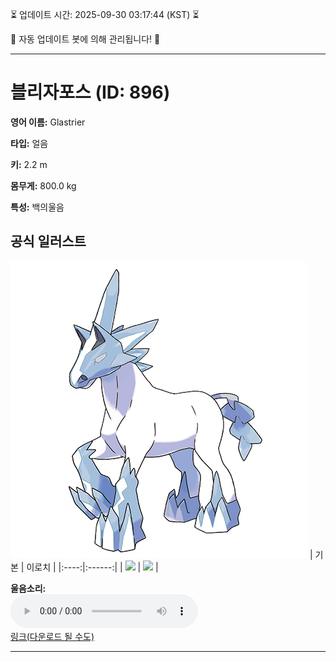 
⏳ 업데이트 시간: 2025-09-30 03:17:44 (KST) ⏳

🤖 자동 업데이트 봇에 의해 관리됩니다! 🤖

---

# 블리자포스 (ID: 896)
**영어 이름:** Glastrier

**타입:** 얼음

**키:** 2.2 m

**몸무게:** 800.0 kg

**특성:** 백의울음

## 공식 일러스트
![](https://raw.githubusercontent.com/PokeAPI/sprites/master/sprites/pokemon/other/official-artwork/896.png)
| 기본 | 이로치 |
|:----:|:------:|
| <img src="http://play.pokemonshowdown.com/sprites/ani/glastrier.gif" width="200"> | <img src="http://play.pokemonshowdown.com/sprites/ani-shiny/glastrier.gif" width="200"> |

**울음소리:**<br><audio controls src="https://raw.githubusercontent.com/PokeAPI/cries/main/cries/pokemon/latest/896.ogg"></audio><br> [링크(다운로드 될 수도)](https://raw.githubusercontent.com/PokeAPI/cries/main/cries/pokemon/latest/896.ogg)


---
